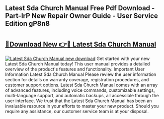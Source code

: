 ## Latest Sda Church Manual Free Pdf Download - Part-IrP New Repair Owner Guide - User Service Edition gP8n8

# <h2><a href="http://bc12791.oget.top/?id=Latest+Sda+Church+Manual">🔗Download New 👉🔴 Latest Sda Church Manual</a></h2>

[![Latest Sda Church Manual new download](https://i.imgur.com/5g1atiW.png)](http://bc12791.oget.top/?id=Latest+Sda+Church+Manual)
Get started with your new Latest Sda Church Manual today! This user manual provides a detailed overview of the product's features and functionality. Important User Information Latest Sda Church Manual Please review the user information section for details on warranty coverage, registration procedures, and customer support options. Latest Sda Church Manual comes with an array of advanced features, including voice commands, customizable settings, multi-language support, and automatic backups, all accessible through the user interface. We trust that the Latest Sda Church Manual has been an invaluable resource in your efforts to master your new product. Should you require any assistance, our customer service team is at your disposal.
